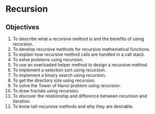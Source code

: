 # Recursion

## Objectives

1. To describe what a recursive method is and the benefits of using recursion.
2. To develop recursive methods for recursive mathematical functions.
3. To explain how recursive method calls are handled in a call stack.
4. To solve problems using recursion.
5. To use an overloaded helper method to design a recursive method.
6. To implement a selection sort using recursion.
7. To implement a binary search using recursion.
8. To get the directory size using recursion.
9. To solve the Tower of Hanoi problem using recursion.
10. To draw fractals using recursion.
11. To discover the relationship and difference between recursion and
iteration.
12. To know tail-recursive methods and why they are desirable.
